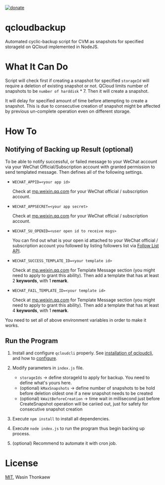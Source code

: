 <a href="https://github.com/haxpor/donate"><img src="https://img.shields.io/badge/$-donate-ff69b4.svg?maxAge=2592000&amp;style=flat" alt="donate"></a>

# qcloudbackup

Automated cyclic-backup script for CVM as snapshots for specified storageId on QCloud implemented in NodeJS.

# What It Can Do

Script will check first if creating a snapshot for specified `storageId` will require a deletion of existing snapshot or not. QCloud limits number of snapshots to be `number of harddisk` * 7. Then it will create a snapshot.

It will delay for specified amount of time before attempting to create a snapshot. This is due to consecutive creation of snapshot might be affected by previous un-complete operation even on different storage.

# How To

## Notifying of Backing up Result (optional)

To be able to notify successful, or failed message to your WeChat account via your WeChat Official/Subscription account with granted permission to send templated message. Then defines all of the following settings.

* `WECHAT_APPID=<your app id>`

	Check at [mp.weixin.qq.com](https://mp.weixin.qq.com) for your WeChat official / subscription account.

* `WECHAT_APPSECRET=<your app secret>`

	Check at [mp.weixin.qq.com](https://mp.weixin.qq.com) for your WeChat official / subscription account.

* `WECHAT_SU_OPENID=<user open id to receive msgs>`

	You can find out what is your open id attached to your WeChat official / subscription account you followed by listing followers list via [Follow List API](http://open.wechat.com/cgi-bin/newreadtemplate?t=overseas_open/docs/oa/user/follower-list#user_follower-list).

* `WECHAT_SUCCESS_TEMPLATE_ID=<your template id>`

	Check at [mp.weixin.qq.com](https://mp.weixin.qq.com) for Template Message section (you might need to apply to grant this ability). Then add a template that has at least 2 **keywords**, with 1 **remark**.

* `WECHAT_FAIL_TEMPLATE_ID=<your template id>`

	Check at [mp.weixin.qq.com](https://mp.weixin.qq.com) for Template Message section (you might need to apply to grant this ability). Then add a template that has at least 4 **keywords**, with 1 **remark**.

You need to set all of above environment variables in order to make it works.

## Run the Program

1. Install and configure `qcloudcli` properly. See [installation of qcloudcli](https://www.qcloud.com/document/product/440/6181), and how to [configure](https://www.qcloud.com/document/product/440/6184).

2. Modify parameters in `index.js` file.

	* `storageIds` -> define storageId to apply for backup. You need to define what's yours here.
	* (optional) `kMaxSnapshots` -> define number of snapshots to be hold before deletion oldest one if a new snapshot needs to be created
	* (optional) `kWaitBeforeCreation` -> time wait in millisecond just before CreateSnapshot operation will be cariied out, just for safety for consecutive snapshot creation

3. Execute `npm install` to install all dependencies.
4. Execute `node index.js` to run the program thus begin backing up process.
5. (optional) Recommend to automate it with cron job.

# License

[MIT](https://github.com/haxpor/qcloudbackup/blob/master/LICENSE), Wasin Thonkaew
